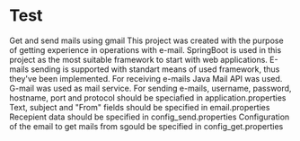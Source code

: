 # Test
Get and send mails using gmail
This project was created with the purpose of getting experience in operations with e-mail.
SpringBoot is used in this project as the most suitable framework to start with web applications.
E-mails sending is supported with standart means of used framework, thus they've been implemented.
For receiving e-mails Java Mail API was used.
G-mail was used as mail service.
For sending e-mails, username, password, hostname, port and protocol should be speciafied in application.properties
Text, subject and "From" fields should be specified in email.properties
Recepient data should be specified in config_send.properties
Configuration of the email to get mails from sgould be specified in config_get.properties

